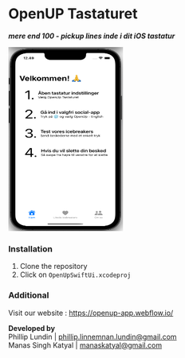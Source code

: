 # OpenUP Tastaturet
_**mere end 100 - pickup lines inde i dit iOS tastatur**_

<img src="https://github.com/msk-stack/OpenUpSwiftUi--/blob/main/preview.png" height="370" width="230">

### Installation
1. Clone the repository
2. Click on ``OpenUpSwiftUi.xcodeproj``


### Additional
Visit our website : https://openup-app.webflow.io/ 

**Developed by** \
Phillip Lundin | phillip.linnemnan.lundin@gmail.com \
Manas Singh Katyal | manaskatyal@gmail.com

